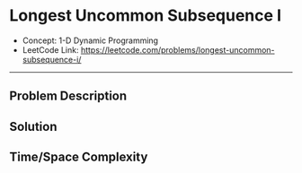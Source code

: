 # Longest Uncommon Subsequence I

- Concept: 1-D Dynamic Programming
- LeetCode Link: https://leetcode.com/problems/longest-uncommon-subsequence-i/

---

## Problem Description

## Solution

## Time/Space Complexity


